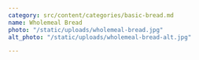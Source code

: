 ```yaml
---
category: src/content/categories/basic-bread.md
name: Wholemeal Bread
photo: "/static/uploads/wholemeal-bread.jpg"
alt_photo: "/static/uploads/wholemeal-bread-alt.jpg"

---
```

